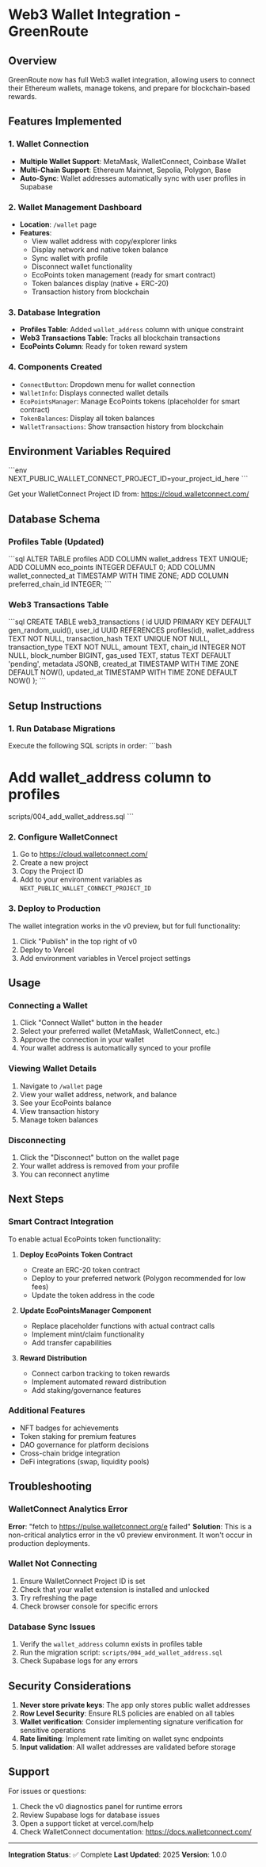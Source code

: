 # Web3 Wallet Integration - GreenRoute

## Overview
GreenRoute now has full Web3 wallet integration, allowing users to connect their Ethereum wallets, manage tokens, and prepare for blockchain-based rewards.

## Features Implemented

### 1. Wallet Connection
- **Multiple Wallet Support**: MetaMask, WalletConnect, Coinbase Wallet
- **Multi-Chain Support**: Ethereum Mainnet, Sepolia, Polygon, Base
- **Auto-Sync**: Wallet addresses automatically sync with user profiles in Supabase

### 2. Wallet Management Dashboard
- **Location**: `/wallet` page
- **Features**:
  - View wallet address with copy/explorer links
  - Display network and native token balance
  - Sync wallet with profile
  - Disconnect wallet functionality
  - EcoPoints token management (ready for smart contract)
  - Token balances display (native + ERC-20)
  - Transaction history from blockchain

### 3. Database Integration
- **Profiles Table**: Added `wallet_address` column with unique constraint
- **Web3 Transactions Table**: Tracks all blockchain transactions
- **EcoPoints Column**: Ready for token reward system

### 4. Components Created
- `ConnectButton`: Dropdown menu for wallet connection
- `WalletInfo`: Displays connected wallet details
- `EcoPointsManager`: Manage EcoPoints tokens (placeholder for smart contract)
- `TokenBalances`: Display all token balances
- `WalletTransactions`: Show transaction history from blockchain

## Environment Variables Required

\`\`\`env
NEXT_PUBLIC_WALLET_CONNECT_PROJECT_ID=your_project_id_here
\`\`\`

Get your WalletConnect Project ID from: https://cloud.walletconnect.com/

## Database Schema

### Profiles Table (Updated)
\`\`\`sql
ALTER TABLE profiles
ADD COLUMN wallet_address TEXT UNIQUE;
ADD COLUMN eco_points INTEGER DEFAULT 0;
ADD COLUMN wallet_connected_at TIMESTAMP WITH TIME ZONE;
ADD COLUMN preferred_chain_id INTEGER;
\`\`\`

### Web3 Transactions Table
\`\`\`sql
CREATE TABLE web3_transactions (
  id UUID PRIMARY KEY DEFAULT gen_random_uuid(),
  user_id UUID REFERENCES profiles(id),
  wallet_address TEXT NOT NULL,
  transaction_hash TEXT UNIQUE NOT NULL,
  transaction_type TEXT NOT NULL,
  amount TEXT,
  chain_id INTEGER NOT NULL,
  block_number BIGINT,
  gas_used TEXT,
  status TEXT DEFAULT 'pending',
  metadata JSONB,
  created_at TIMESTAMP WITH TIME ZONE DEFAULT NOW(),
  updated_at TIMESTAMP WITH TIME ZONE DEFAULT NOW()
);
\`\`\`

## Setup Instructions

### 1. Run Database Migrations
Execute the following SQL scripts in order:
\`\`\`bash
# Add wallet_address column to profiles
scripts/004_add_wallet_address.sql
\`\`\`

### 2. Configure WalletConnect
1. Go to https://cloud.walletconnect.com/
2. Create a new project
3. Copy the Project ID
4. Add to your environment variables as `NEXT_PUBLIC_WALLET_CONNECT_PROJECT_ID`

### 3. Deploy to Production
The wallet integration works in the v0 preview, but for full functionality:
1. Click "Publish" in the top right of v0
2. Deploy to Vercel
3. Add environment variables in Vercel project settings

## Usage

### Connecting a Wallet
1. Click "Connect Wallet" button in the header
2. Select your preferred wallet (MetaMask, WalletConnect, etc.)
3. Approve the connection in your wallet
4. Your wallet address is automatically synced to your profile

### Viewing Wallet Details
1. Navigate to `/wallet` page
2. View your wallet address, network, and balance
3. See your EcoPoints balance
4. View transaction history
5. Manage token balances

### Disconnecting
1. Click the "Disconnect" button on the wallet page
2. Your wallet address is removed from your profile
3. You can reconnect anytime

## Next Steps

### Smart Contract Integration
To enable actual EcoPoints token functionality:

1. **Deploy EcoPoints Token Contract**
   - Create an ERC-20 token contract
   - Deploy to your preferred network (Polygon recommended for low fees)
   - Update the token address in the code

2. **Update EcoPointsManager Component**
   - Replace placeholder functions with actual contract calls
   - Implement mint/claim functionality
   - Add transfer capabilities

3. **Reward Distribution**
   - Connect carbon tracking to token rewards
   - Implement automated reward distribution
   - Add staking/governance features

### Additional Features
- NFT badges for achievements
- Token staking for premium features
- DAO governance for platform decisions
- Cross-chain bridge integration
- DeFi integrations (swap, liquidity pools)

## Troubleshooting

### WalletConnect Analytics Error
**Error**: "fetch to https://pulse.walletconnect.org/e failed"
**Solution**: This is a non-critical analytics error in the v0 preview environment. It won't occur in production deployments.

### Wallet Not Connecting
1. Ensure WalletConnect Project ID is set
2. Check that your wallet extension is installed and unlocked
3. Try refreshing the page
4. Check browser console for specific errors

### Database Sync Issues
1. Verify the `wallet_address` column exists in profiles table
2. Run the migration script: `scripts/004_add_wallet_address.sql`
3. Check Supabase logs for any errors

## Security Considerations

1. **Never store private keys**: The app only stores public wallet addresses
2. **Row Level Security**: Ensure RLS policies are enabled on all tables
3. **Wallet verification**: Consider implementing signature verification for sensitive operations
4. **Rate limiting**: Implement rate limiting on wallet sync endpoints
5. **Input validation**: All wallet addresses are validated before storage

## Support

For issues or questions:
1. Check the v0 diagnostics panel for runtime errors
2. Review Supabase logs for database issues
3. Open a support ticket at vercel.com/help
4. Check WalletConnect documentation: https://docs.walletconnect.com/

---

**Integration Status**: ✅ Complete
**Last Updated**: 2025
**Version**: 1.0.0
